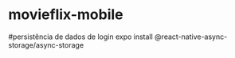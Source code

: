 # movieflix-mobile

#persistência de dados de login
expo install @react-native-async-storage/async-storage
